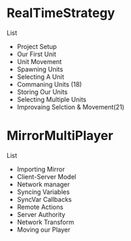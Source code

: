 # RealTimeStrategy

List
- Project Setup
- Our First Unit
- Unit Movement
- Spawning Units
- Selecting A Unit
- Commaning Units (18)
- Storing Our Units
- Selecting Multiple Units
- Improvaing Selction & Movement(21)


# MirrorMultiPlayer

List
- Importing Mirror
- Client-Server Model
- Network manager
- Syncing Variables
- SyncVar Callbacks
- Remote Actions
- Server Authority
- Network Transform
- Moving our Player